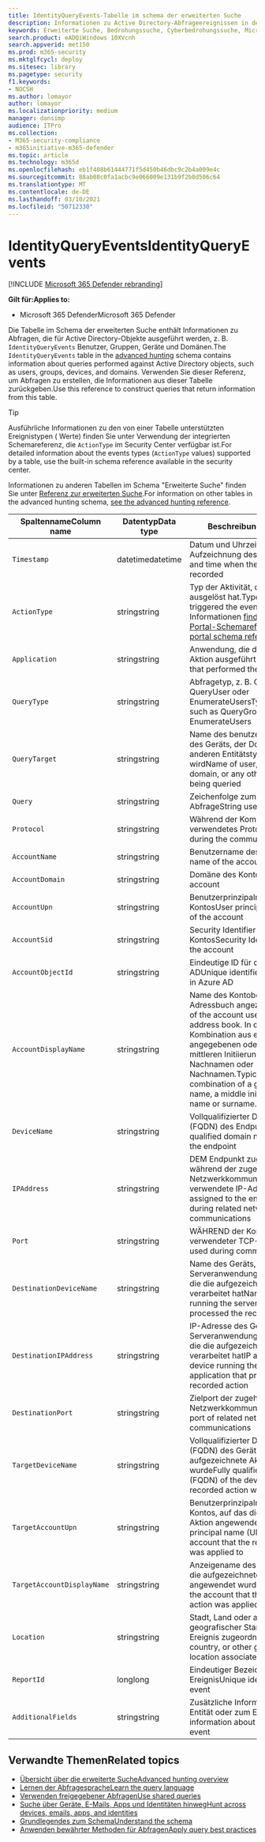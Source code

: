 ```yaml
---
title: IdentityQueryEvents-Tabelle im schema der erweiterten Suche
description: Informationen zu Active Directory-Abfrageereignissen in der IdentityQueryEvents-Tabelle des erweiterten Suchschemas
keywords: Erweiterte Suche, Bedrohungssuche, Cyberbedrohungssuche, Microsoft Threat Protection, microsoft 365, mtp, m365, Suche, Abfrage, Telemetrie, Schemareferenz, Kusto, Tabelle, Spalte, Datentyp, Beschreibung, IdentityQueryEvents, Azure AD, Active Directory, Azure ATP, Identitäten, LDAP-Abfragen
search.product: eADQiWindows 10XVcnh
search.appverid: met150
ms.prod: m365-security
ms.mktglfcycl: deploy
ms.sitesec: library
ms.pagetype: security
f1.keywords:
- NOCSH
ms.author: lomayor
author: lomayor
ms.localizationpriority: medium
manager: dansimp
audience: ITPro
ms.collection:
- M365-security-compliance
- m365initiative-m365-defender
ms.topic: article
ms.technology: m365d
ms.openlocfilehash: eb1f408b61444771f5d450b46dbc9c2b4a009e4c
ms.sourcegitcommit: 88ab08c0fa1acbc9e066009e131b9f2b0d506c64
ms.translationtype: MT
ms.contentlocale: de-DE
ms.lasthandoff: 03/10/2021
ms.locfileid: "50712330"
---
```

# <a name="identityqueryevents"></a><span data-ttu-id="c0008-104">IdentityQueryEvents</span><span class="sxs-lookup"><span data-stu-id="c0008-104">IdentityQueryEvents</span></span>

[!INCLUDE [Microsoft 365 Defender rebranding](../includes/microsoft-defender.md)]


<span data-ttu-id="c0008-105">**Gilt für:**</span><span class="sxs-lookup"><span data-stu-id="c0008-105">**Applies to:**</span></span>
- <span data-ttu-id="c0008-106">Microsoft 365 Defender</span><span class="sxs-lookup"><span data-stu-id="c0008-106">Microsoft 365 Defender</span></span>

<span data-ttu-id="c0008-107">Die Tabelle im Schema der erweiterten Suche enthält Informationen zu Abfragen, die für Active Directory-Objekte ausgeführt werden, z. B. `IdentityQueryEvents` Benutzer, Gruppen, Geräte [](advanced-hunting-overview.md) und Domänen.</span><span class="sxs-lookup"><span data-stu-id="c0008-107">The `IdentityQueryEvents` table in the [advanced hunting](advanced-hunting-overview.md) schema contains information about queries performed against Active Directory objects, such as users, groups, devices, and domains.</span></span> <span data-ttu-id="c0008-108">Verwenden Sie dieser Referenz, um Abfragen zu erstellen, die Informationen aus dieser Tabelle zurückgeben.</span><span class="sxs-lookup"><span data-stu-id="c0008-108">Use this reference to construct queries that return information from this table.</span></span>

>[!TIP]
> <span data-ttu-id="c0008-109">Ausführliche Informationen zu den von einer Tabelle unterstützten Ereignistypen ( Werte) finden Sie unter Verwendung der integrierten Schemareferenz, die `ActionType` im Security Center verfügbar ist.</span><span class="sxs-lookup"><span data-stu-id="c0008-109">For detailed information about the events types (`ActionType` values) supported by a table, use the built-in schema reference available in the security center.</span></span>

<span data-ttu-id="c0008-110">Informationen zu anderen Tabellen im Schema "Erweiterte Suche" finden Sie unter [Referenz zur erweiterten Suche](advanced-hunting-schema-tables.md).</span><span class="sxs-lookup"><span data-stu-id="c0008-110">For information on other tables in the advanced hunting schema, [see the advanced hunting reference](advanced-hunting-schema-tables.md).</span></span>

| <span data-ttu-id="c0008-111">Spaltenname</span><span class="sxs-lookup"><span data-stu-id="c0008-111">Column name</span></span> | <span data-ttu-id="c0008-112">Datentyp</span><span class="sxs-lookup"><span data-stu-id="c0008-112">Data type</span></span> | <span data-ttu-id="c0008-113">Beschreibung</span><span class="sxs-lookup"><span data-stu-id="c0008-113">Description</span></span> |
|-------------|-----------|-------------|
| `Timestamp` | <span data-ttu-id="c0008-114">datetime</span><span class="sxs-lookup"><span data-stu-id="c0008-114">datetime</span></span> | <span data-ttu-id="c0008-115">Datum und Uhrzeit der Aufzeichnung des Ereignisses</span><span class="sxs-lookup"><span data-stu-id="c0008-115">Date and time when the event was recorded</span></span> |
| `ActionType` | <span data-ttu-id="c0008-116">string</span><span class="sxs-lookup"><span data-stu-id="c0008-116">string</span></span> | <span data-ttu-id="c0008-117">Typ der Aktivität, die das Ereignis ausgelöst hat.</span><span class="sxs-lookup"><span data-stu-id="c0008-117">Type of activity that triggered the event.</span></span> <span data-ttu-id="c0008-118">Weitere Informationen [finden Sie in der In-Portal-Schemareferenz](advanced-hunting-schema-tables.md?#get-schema-information-in-the-security-center)</span><span class="sxs-lookup"><span data-stu-id="c0008-118">See the [in-portal schema reference](advanced-hunting-schema-tables.md?#get-schema-information-in-the-security-center) for details</span></span> |
| `Application` | <span data-ttu-id="c0008-119">string</span><span class="sxs-lookup"><span data-stu-id="c0008-119">string</span></span> | <span data-ttu-id="c0008-120">Anwendung, die die aufgezeichnete Aktion ausgeführt hat</span><span class="sxs-lookup"><span data-stu-id="c0008-120">Application that performed the recorded action</span></span> |
| `QueryType` | <span data-ttu-id="c0008-121">string</span><span class="sxs-lookup"><span data-stu-id="c0008-121">string</span></span> | <span data-ttu-id="c0008-122">Abfragetyp, z. B. QueryGroup, QueryUser oder EnumerateUsers</span><span class="sxs-lookup"><span data-stu-id="c0008-122">Type of query, such as QueryGroup, QueryUser, or EnumerateUsers</span></span> |
| `QueryTarget` | <span data-ttu-id="c0008-123">string</span><span class="sxs-lookup"><span data-stu-id="c0008-123">string</span></span> | <span data-ttu-id="c0008-124">Name des benutzers, der Gruppe, des Geräts, der Domäne oder eines anderen Entitätstyps, der abgefragt wird</span><span class="sxs-lookup"><span data-stu-id="c0008-124">Name of user, group, device, domain, or any other entity type being queried</span></span> |
| `Query` | <span data-ttu-id="c0008-125">string</span><span class="sxs-lookup"><span data-stu-id="c0008-125">string</span></span> | <span data-ttu-id="c0008-126">Zeichenfolge zum Ausführen der Abfrage</span><span class="sxs-lookup"><span data-stu-id="c0008-126">String used to run the query</span></span> |
| `Protocol` | <span data-ttu-id="c0008-127">string</span><span class="sxs-lookup"><span data-stu-id="c0008-127">string</span></span> | <span data-ttu-id="c0008-128">Während der Kommunikation verwendetes Protokoll</span><span class="sxs-lookup"><span data-stu-id="c0008-128">Protocol used during the communication</span></span> |
| `AccountName` | <span data-ttu-id="c0008-129">string</span><span class="sxs-lookup"><span data-stu-id="c0008-129">string</span></span> | <span data-ttu-id="c0008-130">Benutzername des Kontos</span><span class="sxs-lookup"><span data-stu-id="c0008-130">User name of the account</span></span> |
| `AccountDomain` | <span data-ttu-id="c0008-131">string</span><span class="sxs-lookup"><span data-stu-id="c0008-131">string</span></span> | <span data-ttu-id="c0008-132">Domäne des Kontos</span><span class="sxs-lookup"><span data-stu-id="c0008-132">Domain of the account</span></span> |
| `AccountUpn` | <span data-ttu-id="c0008-133">string</span><span class="sxs-lookup"><span data-stu-id="c0008-133">string</span></span> | <span data-ttu-id="c0008-134">Benutzerprinzipalname (UPN) des Kontos</span><span class="sxs-lookup"><span data-stu-id="c0008-134">User principal name (UPN) of the account</span></span> |
| `AccountSid` | <span data-ttu-id="c0008-135">string</span><span class="sxs-lookup"><span data-stu-id="c0008-135">string</span></span> | <span data-ttu-id="c0008-136">Security Identifier (SID) des Kontos</span><span class="sxs-lookup"><span data-stu-id="c0008-136">Security Identifier (SID) of the account</span></span> |
| `AccountObjectId` | <span data-ttu-id="c0008-137">string</span><span class="sxs-lookup"><span data-stu-id="c0008-137">string</span></span> | <span data-ttu-id="c0008-138">Eindeutige ID für das Konto in Azure AD</span><span class="sxs-lookup"><span data-stu-id="c0008-138">Unique identifier for the account in Azure AD</span></span> |
| `AccountDisplayName` | <span data-ttu-id="c0008-139">string</span><span class="sxs-lookup"><span data-stu-id="c0008-139">string</span></span> | <span data-ttu-id="c0008-140">Name des Kontobenutzers, der im Adressbuch angezeigt wird.</span><span class="sxs-lookup"><span data-stu-id="c0008-140">Name of the account user displayed in the address book.</span></span> <span data-ttu-id="c0008-141">In der Regel eine Kombination aus einem angegebenen oder Vornamen, einer mittleren Initiierung und einem Nachnamen oder Nachnamen.</span><span class="sxs-lookup"><span data-stu-id="c0008-141">Typically a combination of a given or first name, a middle initiation, and a last name or surname.</span></span> |
| `DeviceName` | <span data-ttu-id="c0008-142">string</span><span class="sxs-lookup"><span data-stu-id="c0008-142">string</span></span> | <span data-ttu-id="c0008-143">Vollqualifizierter Domänenname (FQDN) des Endpunkts</span><span class="sxs-lookup"><span data-stu-id="c0008-143">Fully qualified domain name (FQDN) of the endpoint</span></span> |
| `IPAddress` | <span data-ttu-id="c0008-144">string</span><span class="sxs-lookup"><span data-stu-id="c0008-144">string</span></span> | <span data-ttu-id="c0008-145">DEM Endpunkt zugewiesene und während der zugehörigen Netzwerkkommunikation verwendete IP-Adresse</span><span class="sxs-lookup"><span data-stu-id="c0008-145">IP address assigned to the endpoint and used during related network communications</span></span> |
| `Port` | <span data-ttu-id="c0008-146">string</span><span class="sxs-lookup"><span data-stu-id="c0008-146">string</span></span> | <span data-ttu-id="c0008-147">WÄHREND der Kommunikation verwendeter TCP-Port</span><span class="sxs-lookup"><span data-stu-id="c0008-147">TCP port used during communication</span></span> |
| `DestinationDeviceName` | <span data-ttu-id="c0008-148">string</span><span class="sxs-lookup"><span data-stu-id="c0008-148">string</span></span> | <span data-ttu-id="c0008-149">Name des Geräts, auf dem die Serveranwendung ausgeführt wird, die die aufgezeichnete Aktion verarbeitet hat</span><span class="sxs-lookup"><span data-stu-id="c0008-149">Name of the device running the server application that processed the recorded action</span></span> |
| `DestinationIPAddress` | <span data-ttu-id="c0008-150">string</span><span class="sxs-lookup"><span data-stu-id="c0008-150">string</span></span> | <span data-ttu-id="c0008-151">IP-Adresse des Geräts, auf dem die Serveranwendung ausgeführt wird, die die aufgezeichnete Aktion verarbeitet hat</span><span class="sxs-lookup"><span data-stu-id="c0008-151">IP address of the device running the server application that processed the recorded action</span></span> |
| `DestinationPort` | <span data-ttu-id="c0008-152">string</span><span class="sxs-lookup"><span data-stu-id="c0008-152">string</span></span> | <span data-ttu-id="c0008-153">Zielport der zugehörigen Netzwerkkommunikation</span><span class="sxs-lookup"><span data-stu-id="c0008-153">Destination port of related network communications</span></span> |
| `TargetDeviceName` | <span data-ttu-id="c0008-154">string</span><span class="sxs-lookup"><span data-stu-id="c0008-154">string</span></span> | <span data-ttu-id="c0008-155">Vollqualifizierter Domänenname (FQDN) des Geräts, auf das die aufgezeichnete Aktion angewendet wurde</span><span class="sxs-lookup"><span data-stu-id="c0008-155">Fully qualified domain name (FQDN) of the device that the recorded action was applied to</span></span> |
| `TargetAccountUpn` | <span data-ttu-id="c0008-156">string</span><span class="sxs-lookup"><span data-stu-id="c0008-156">string</span></span> | <span data-ttu-id="c0008-157">Benutzerprinzipalname (UPN) des Kontos, auf das die aufgezeichnete Aktion angewendet wurde</span><span class="sxs-lookup"><span data-stu-id="c0008-157">User principal name (UPN) of the account that the recorded action was applied to</span></span> |
| `TargetAccountDisplayName` | <span data-ttu-id="c0008-158">string</span><span class="sxs-lookup"><span data-stu-id="c0008-158">string</span></span> | <span data-ttu-id="c0008-159">Anzeigename des Kontos, auf das die aufgezeichnete Aktion angewendet wurde</span><span class="sxs-lookup"><span data-stu-id="c0008-159">Display name of the account that the recorded action was applied to</span></span> |
| `Location` | <span data-ttu-id="c0008-160">string</span><span class="sxs-lookup"><span data-stu-id="c0008-160">string</span></span> | <span data-ttu-id="c0008-161">Stadt, Land oder anderer geografischer Standort, der dem Ereignis zugeordnet ist</span><span class="sxs-lookup"><span data-stu-id="c0008-161">City, country, or other geographic location associated with the event</span></span> |
| `ReportId` | <span data-ttu-id="c0008-162">long</span><span class="sxs-lookup"><span data-stu-id="c0008-162">long</span></span> | <span data-ttu-id="c0008-163">Eindeutiger Bezeichner für das Ereignis</span><span class="sxs-lookup"><span data-stu-id="c0008-163">Unique identifier for the event</span></span> |
| `AdditionalFields` | <span data-ttu-id="c0008-164">string</span><span class="sxs-lookup"><span data-stu-id="c0008-164">string</span></span> | <span data-ttu-id="c0008-165">Zusätzliche Informationen zur Entität oder zum Ereignis</span><span class="sxs-lookup"><span data-stu-id="c0008-165">Additional information about the entity or event</span></span> |

## <a name="related-topics"></a><span data-ttu-id="c0008-166">Verwandte Themen</span><span class="sxs-lookup"><span data-stu-id="c0008-166">Related topics</span></span>
- [<span data-ttu-id="c0008-167">Übersicht über die erweiterte Suche</span><span class="sxs-lookup"><span data-stu-id="c0008-167">Advanced hunting overview</span></span>](advanced-hunting-overview.md)
- [<span data-ttu-id="c0008-168">Lernen der Abfragesprache</span><span class="sxs-lookup"><span data-stu-id="c0008-168">Learn the query language</span></span>](advanced-hunting-query-language.md)
- [<span data-ttu-id="c0008-169">Verwenden freigegebener Abfragen</span><span class="sxs-lookup"><span data-stu-id="c0008-169">Use shared queries</span></span>](advanced-hunting-shared-queries.md)
- [<span data-ttu-id="c0008-170">Suche über Geräte, E-Mails, Apps und Identitäten hinweg</span><span class="sxs-lookup"><span data-stu-id="c0008-170">Hunt across devices, emails, apps, and identities</span></span>](advanced-hunting-query-emails-devices.md)
- [<span data-ttu-id="c0008-171">Grundlegendes zum Schema</span><span class="sxs-lookup"><span data-stu-id="c0008-171">Understand the schema</span></span>](advanced-hunting-schema-tables.md)
- [<span data-ttu-id="c0008-172">Anwenden bewährter Methoden für Abfragen</span><span class="sxs-lookup"><span data-stu-id="c0008-172">Apply query best practices</span></span>](advanced-hunting-best-practices.md)
